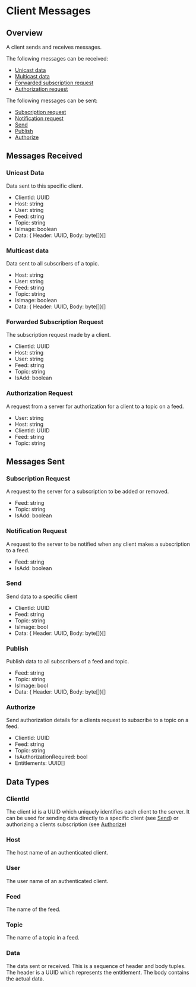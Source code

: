 # Client Messages

## Overview

A client sends and receives messages.

The following messages can be received:

- [Unicast data](#unicast-data)
- [Multicast data](#multicast-data)
- [Forwarded subscription request](#forwarded-subscription-request)
- [Authorization request](#authorization-request)

The following messages can be sent:

- [Subscription request](#subscription-request)
- [Notification request](#notification-request)
- [Send](#send)
- [Publish](#publish)
- [Authorize](#authorize)

## Messages Received

### Unicast Data

Data sent to this specific client.

- ClientId: UUID
- Host: string
- User: string
- Feed: string
- Topic: string
- IsImage: boolean
- Data: { Header: UUID, Body: byte[]}[]

### Multicast data

Data sent to all subscribers of a topic.

- Host: string
- User: string
- Feed: string
- Topic: string
- IsImage: boolean
- Data: { Header: UUID, Body: byte[]}[]

### Forwarded Subscription Request

The subscription request made by a client.

- ClientId: UUID
- Host: string
- User: string
- Feed: string
- Topic: string
- IsAdd: boolean

### Authorization Request

A request from a server for authorization for a client to a topic on a feed.

- User: string
- Host: string
- ClientId: UUID
- Feed: string
- Topic: string


## Messages Sent

### Subscription Request

A request to the server for a subscription to be added or removed.

- Feed: string
- Topic: string
- IsAdd: boolean

### Notification Request

A request to the server to be notified when any client makes a subscription to a feed.

- Feed: string
- IsAdd: boolean

### Send

Send data to a specific client

- ClientId: UUID
- Feed: string
- Topic: string
- IsImage: bool
- Data: { Header: UUID, Body: byte[]}[]

### Publish

Publish data to all subscribers of a feed and topic.

- Feed: string
- Topic: string
- IsImage: bool
- Data: { Header: UUID, Body: byte[]}[]

### Authorize

Send authorization details for a clients request to subscribe to a topic on a feed.

- ClientId: UUID
- Feed: string
- Topic: string
- IsAuthorizationRequired: bool
- Entitlements: UUID[]

## Data Types

### ClientId

The client id is a UUID which uniquely identifies each client to the server.
It can be used for sending data directly to a specific client (see [Send](#send))
or authorizing a clients subscription (see [Authorize](#authorize))

### Host

The host name of an authenticated client.

### User

The user name of an authenticated client.

### Feed

The name of the feed.

### Topic

The name of a topic in a feed.

### Data

The data sent or received. This is a sequence of header and body tuples.
The header is a UUID which represents the entitlement. The body contains
the actual data.